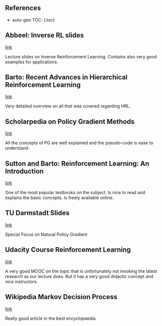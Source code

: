 ## References

* auto-gen TOC:
{:toc}


## Abbeel: Inverse RL slides
[link](https://people.eecs.berkeley.edu/~pabbeel/cs287-fa12/slides/inverseRL.pdf)

Lecture slides on Inverse Reinforcement Learning. Contains also very good examples for applications.


## Barto: Recent Advances in Hierarchical Reinforcement Learning
[link](http://incompleteideas.net/rlai.cs.ualberta.ca/papers/barto03recent.pdf)

Very detailed overview on all that was covered regarding HRL.


## Scholarpedia on Policy Gradient Methods
[link](http://www.scholarpedia.org/article/Policy_gradient_methods)

All the concepts of PG are well explained and the pseudo-code is ease to understand.


## Sutton and Barto: Reinforcement Learning: An Introduction 
[link](http://incompleteideas.net/sutton/book/ebook/)

One of the most popular textbooks on the subject. Is nice to read and explains the basic concepts. Is freely available online.


## TU Darmstadt Slides
[link](http://www.ias.tu-darmstadt.de/uploads/Research/MPI2007/MPI2007peters.pdf)

Special Focus on Natural Policy Gradient


## Udacity Course Reinforcement Learning
[link](https://classroom.udacity.com/courses/ud600)

A very good MOOC on the topic that is unfortunately not invoking the latest research as our lecture does. But it has a very good didactic concept and nice instructors.


## Wikipedia Markov Decision Process
[link](https://en.wikipedia.org/wiki/Markov_decision_process)

Really good article in the best encyclopaedia 
